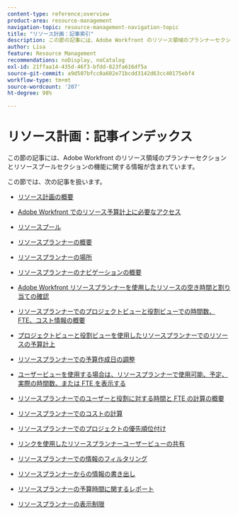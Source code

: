 ```yaml
---
content-type: reference;overview
product-area: resource-management
navigation-topic: resource-management-navigation-topic
title: "リソース計画：記事索引"
description: この節の記事には、Adobe Workfront のリソース領域のプランナーセクションとリソースプールセクションの機能に関する情報が含まれています。
author: Lisa
feature: Resource Management
recommendations: noDisplay, noCatalog
exl-id: 21ffaa14-435d-46f3-bfdd-823fa616df5a
source-git-commit: a9d507bfcc0a602e71bcdd3142d63cc40175ebf4
workflow-type: tm+mt
source-wordcount: '207'
ht-degree: 98%

---
```


# リソース計画：記事インデックス

<!-- Audited: 2/2024 -->

この節の記事には、Adobe Workfront のリソース領域のプランナーセクションとリソースプールセクションの機能に関する情報が含まれています。

この節では、次の記事を扱います。

* [リソース計画の概要](../../resource-mgmt/resource-planning/get-started-resource-planning.md)
* [Adobe Workfront でのリソース予算計上に必要なアクセス](../../resource-mgmt/resource-planning/access-needed-to-budget-resources.md)
* [リソースプール](../../resource-mgmt/resource-planning/resource-pools/resource-pools.md)
* [リソースプランナーの概要](../../resource-mgmt/resource-planning/get-started-resource-planner.md)
* [リソースプランナーの場所](../../resource-mgmt/resource-planning/locate-resource-planner.md)
* [リソースプランナーのナビゲーションの概要](../../resource-mgmt/resource-planning/resource-planner-navigation.md)
* [Adobe Workfront リソースプランナーを使用したリソースの空き時間と割り当ての確認](../../resource-mgmt/resource-planning/resource-availability-allocation-resource-planner.md)
* [リソースプランナーでのプロジェクトビューと役割ビューでの時間数、FTE、コスト情報の概要](../../resource-mgmt/resource-planning/overview-of-planner-hour-fte-cost-information-in-role-project-views.md)
* [プロジェクトビューと役割ビューを使用したリソースプランナーでのリソースの予算計上](../../resource-mgmt/resource-planning/budget-resources-project-role-views-resource-planner.md)
* [リソースプランナーでの予算作成日の調整](../../resource-mgmt/resource-planning/adjust-budgeting-dates.md)
* [ユーザービューを使用する場合は、リソースプランナーで使用可能、予定、実際の時間数、または FTE を表示する](../../resource-mgmt/resource-planning/view-hours-fte-user-view-resource-planner.md)
* [リソースプランナーでのユーザーと役割に対する時間と FTE の計算の概要](../../resource-mgmt/resource-planning/calculate-hours-fte-for-users-roles-resource-planner.md)
* [リソースプランナーでのコストの計算](../../resource-mgmt/resource-planning/calculate-costs-resource-planner.md)
* [リソースプランナーでのプロジェクトの優先順位付け](../../resource-mgmt/resource-planning/prioritize-projects-resource-planner.md)
* [リンクを使用したリソースプランナーユーザービューの共有](../../resource-mgmt/resource-planning/share-resource-planner-with-link.md)
* [リソースプランナーでの情報のフィルタリング](../../resource-mgmt/resource-planning/filter-resource-planner.md)
* [リソースプランナーからの情報の書き出し](../../resource-mgmt/resource-planning/export-resource-planner.md)
* [リソースプランナーの予算時間に関するレポート](../../resource-mgmt/resource-planning/report-on-budgeted-hours.md)
* [リソースプランナーの表示制限](../../resource-mgmt/resource-planning/resource-planner-display-limitations.md)

  <!--
  <li data-mc-conditions="QuicksilverOrClassic.Draft mode"><a href="../../resource-mgmt/resource-planning/track-user-utilization.md" class="MCXref xref" xrefformat="{para}">Track User Utilization information</a> </li>
  -->

  <!--
  <li data-mc-conditions="QuicksilverOrClassic.Draft mode"><a href="../../resource-mgmt/resource-planning/budget-by-project-resource-planner-d.md" class="MCXref xref" xrefformat="{para}">Budget resources by project in the Resource Planner</a> </li>
  -->

  <!--
  <li data-mc-conditions="QuicksilverOrClassic.Draft mode"><a href="../../resource-mgmt/resource-planning/budget-by-role-resource-planner-d.md" class="MCXref xref" xrefformat="{para}">Budget resources by role in the Resource Planner </a> </li>
  -->

  <!--
  <li data-mc-conditions="QuicksilverOrClassic.Draft mode"><a href="../../resource-mgmt/resource-planning/view-projects-roles-users-resource-planner.md" class="MCXref xref" xrefformat="{para}">View projects, roles, and users using the Resource Planner</a> </li>
  -->

  <!--
  <li data-mc-conditions="QuicksilverOrClassic.Draft mode"><a href="../../resource-mgmt/resource-planning/manage-resource-planner-d.md" class="MCXref xref" xrefformat="{para}">Manage resources in the Resource Planner</a> </li>
  -->

  <!--
  <li data-mc-conditions="QuicksilverOrClassic.Draft mode"><a href="../../resource-mgmt/resource-planning/resource-planner-overview-d.md" class="MCXref xref" xrefformat="{para}">Overview of the areas of the Resource Planner</a> </li>
  -->
